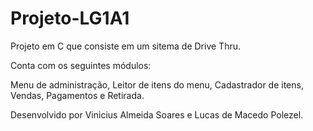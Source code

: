 # Projeto-LG1A1
Projeto em C que consiste em um sitema de Drive Thru.

Conta com os seguintes módulos:

Menu de administração, 
Leitor de itens do menu, 
Cadastrador de itens, 
Vendas, 
Pagamentos e 
Retirada.





Desenvolvido por Vinicius Almeida Soares e Lucas de Macedo Polezel.
